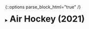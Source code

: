 {::options parse_block_html="true" /}
<details>
  <summary><h1 style="display:inline">Air Hockey (2021)</h1></summary>

![facebook_abaporu.png](assets/images/portfolio/airhockey.png)

Air Hockey is a 2D local multiplayer game with four match modes: highest score, best of score, time limit and endless. The game is a simple toy project with two purposes: practice 2D game development and kick-start the development of complete games as personal side projects. I chose a simple game genre intentionally, to ease the development and increase the changes of it making into a complete game.

All code and art assets (except for the audio) were created by me. You can access the project's [Trello board](https://trello.com/b/4qmWZ7Zt/air-hockey) for the its roadmap and development history.

Role: Game Developer, 2D Artist, Project Manager  
Team size: 1  
Platform: [Android](https://play.google.com/store/apps/details?id=com.lazysquirrellabs.airhockey)  
Engine/Language: Unity/C#  
Source code: [Air Hockey on GitHub](https://github.com/lazysquirrellabs/airhockey)  
</details>